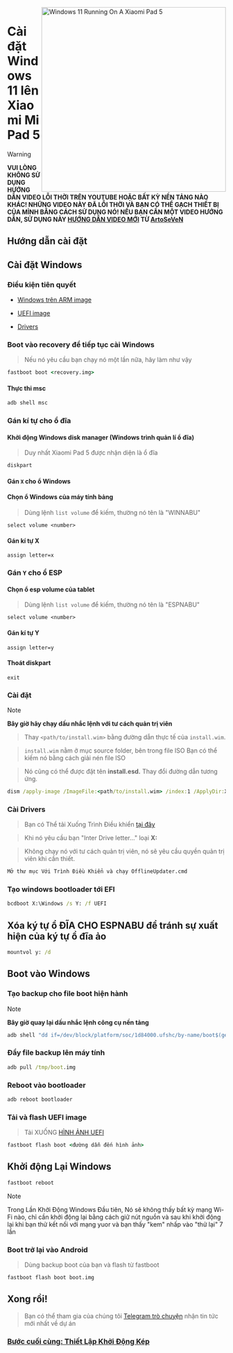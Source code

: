 <img align="right" src="https://raw.githubusercontent.com/erdilS/Port-Windows-11-Xiaomi-Pad-5/main/nabu.png" width="425" alt="Windows 11 Running On A Xiaomi Pad 5">


# Cài đặt Windows 11 lên Xiaomi Mi Pad 5

> [!WARNING]
> **VUI LÒNG KHÔNG SỬ DỤNG HƯỚNG DẪN VIDEO LỖI THỜI TRÊN YOUTUBE HOẶC BẤT KỲ NỀN TẢNG NÀO KHÁC! NHỮNG VIDEO NÀY ĐÃ LỖI THỜI VÀ BẠN CÓ THỂ GẠCH THIẾT BỊ CỦA MÌNH BẰNG CÁCH SỬ DỤNG NÓ! NẾU BẠN CẦN MỘT VIDEO HƯỚNG DẪN, SỬ DỤNG NÀY [HƯỚNG DẪN VIDEO MỚI](https://www.youtube.com/watch?v=rGPbdFq7gKs) TỪ [ArtoSeVeN](https://www.youtube.com/channel/UCYjwfxlYlJ7Nnzv01oszQvA)**

## Hướng dẫn cài đặt

## Cài đặt Windows

### Điều kiện tiên quyết

- [Windows trên ARM image](https://uupdump.net/)
  
- [UEFI image](https://raw.githubusercontent.com/erdilS/Port-Windows-11-Xiaomi-Pad-5/main/images/xiaomi-nabu_20240115.img)
  
- [Drivers](https://github.com/map220v/MiPad5-Drivers/releases/latest)


### Boot vào recovery để tiếp tục cài Windows
> Nếu nó yêu cầu bạn chạy nó một lần nữa, hãy làm như vậy
```cmd
fastboot boot <recovery.img>
```


#### Thực thi msc
```cmd
adb shell msc
```

### Gán kí tự cho ổ đĩa
  

#### Khởi động Windows disk manager (Windows trình quản lí ổ đĩa)

> Duy nhất Xiaomi Pad 5 được nhận diện là ổ đĩa

```cmd
diskpart
```


#### Gán `X` cho ổ Windows

#### Chọn ổ Windows của máy tính bảng
> Dùng lệnh `list volume` để kiếm, thường nó tên là "WINNABU"

```diskpart
select volume <number>
```

#### Gán kí tự X
```diskpart
assign letter=x
```

### Gán `Y` cho ổ ESP

#### Chọn ổ esp volume của tablet
> Dùng lệnh `list volume` để kiếm, thường nó tên là "ESPNABU"

```diskpart
select volume <number>
```

#### Gán kí tự Y

```diskpart
assign letter=y
```

#### Thoát diskpart
```diskpart
exit
```

  
  

### Cài đặt
> [!NOTE]
> **Bây giờ hãy chạy dấu nhắc lệnh với tư cách quản trị viên**

> Thay `<path/to/install.wim>` bằng đường dẫn thực tế của `install.wim`.

> `install.wim` nằm ở mục source folder, bên trong file ISO
> Bạn có thể kiếm nó bằng cách giải nén file ISO

> Nó cũng có thể được đặt tên **install.esd.** Thay đổi đường dẫn tương ứng.
```cmd
dism /apply-image /ImageFile:<path/to/install.wim> /index:1 /ApplyDir:X:\
```

### Cài Drivers

> Bạn có Thể tải Xuống Trình Điều khiển [tại đây](https://github.com/map220v/MiPad5-Drivers/releases/latest)

> Khi nó yêu cầu bạn "Inter Drive letter..." loại **X:**

> Không chạy nó với tư cách quản trị viên, nó sẽ yêu cầu quyền quản trị viên khi cần thiết.
```cmd
Mở thư mục Với Trình Điều Khiển và chạy OfflineUpdater.cmd
```
### Tạo windows bootloader tới EFI

```cmd
bcdboot X:\Windows /s Y: /f UEFI
```
## Xóa ký tự ổ ĐĨA CHO ESPNABU để tránh sự xuất hiện của ký tự ổ đĩa ảo
```cmd
mountvol y: /d
```


## Boot vào Windows

### Tạo backup cho file boot hiện hành
> [!NOTE]
> **Bây giờ quay lại dấu nhắc lệnh công cụ nền tảng**

```cmd
adb shell "dd if=/dev/block/platform/soc/1d84000.ufshc/by-name/boot$(getprop ro.boot.slot_suffix) of=/tmp/boot.img"
```

### Đẩy file backup lên máy tính

```cmd
adb pull /tmp/boot.img
```


### Reboot vào bootloader 

```cmd
adb reboot bootloader
```

### Tải và flash UEFI image
> Tải XUỐNG [HÌNH ẢNH UEFI](https://raw.githubusercontent.com/erdilS/Port-Windows-11-Xiaomi-Pad-5/main/images/xiaomi-nabu_20240115.img)
```cmd
fastboot flash boot <đường dẫn đến hình ảnh>
```
## Khởi động Lại Windows
```cmd
fastboot reboot
```
> [!NOTE]
> Trong Lần Khởi Động Windows Đầu tiên, Nó sẽ không thấy bất kỳ mạng Wi-Fi nào, chỉ cần khởi động lại bằng cách giữ nút nguồn và sau khi khởi động lại khi bạn thử kết nối với mạng yuor và bạn thấy "kem" nhấp vào "thử lại" 7 lần

### Boot trở lại vào Android
> Dùng backup boot của bạn và flash từ fastboot

```cmd
fastboot flash boot boot.img
```

## Xong rồi!
> Bạn có thể tham gia của chúng tôi [Telegram trò chuyện](https://t.me/nabuwoa) nhận tin tức mới nhất về dự án
### [Bước cuối cùng: Thiết Lập Khởi Động Kép](dualboot-vi.md)
